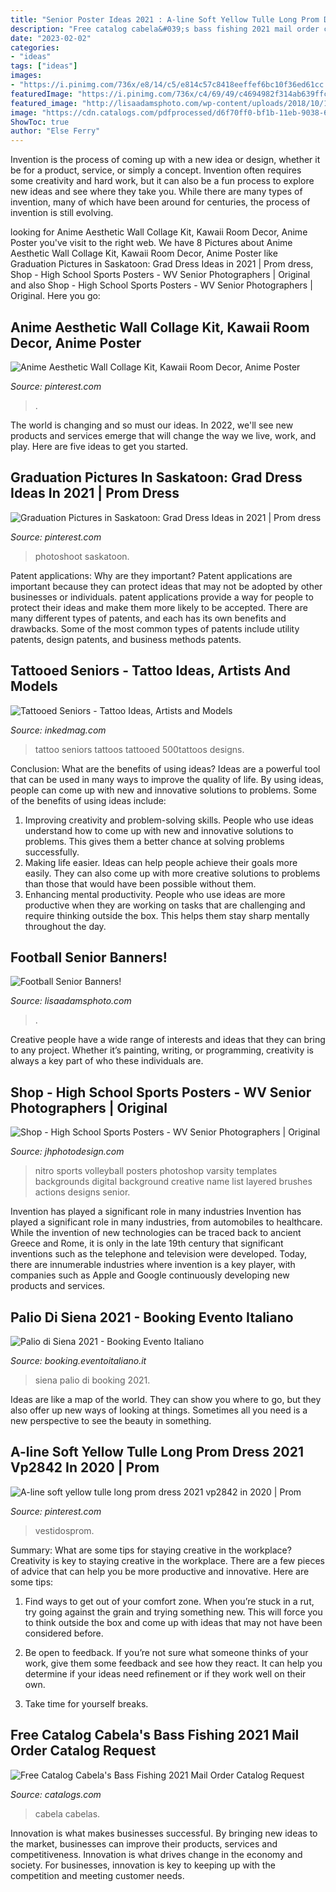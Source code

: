 ```yaml
---
title: "Senior Poster Ideas 2021 : A-line Soft Yellow Tulle Long Prom Dress 2021 Vp2842 In 2020"
description: "Free catalog cabela&#039;s bass fishing 2021 mail order catalog request"
date: "2023-02-02"
categories:
- "ideas"
tags: ["ideas"]
images:
- "https://i.pinimg.com/736x/e8/14/c5/e814c57c8418eeffef6bc10f36ed61cc.jpg"
featuredImage: "https://i.pinimg.com/736x/c4/69/49/c4694982f314ab639ffc4a8df0f497f4.jpg"
featured_image: "http://lisaadamsphoto.com/wp-content/uploads/2018/10/13-618-post/Football_Player_senior_banner_tough_lisa_adams_photography-SHARP(pp_w768_h1024).jpg"
image: "https://cdn.catalogs.com/pdfprocessed/d6f70ff0-bf1b-11eb-9038-67daac56a44d/Fyhbq1fwc.png"
ShowToc: true
author: "Else Ferry"
---
```



Invention is the process of coming up with a new idea or design, whether it be for a product, service, or simply a concept. Invention often requires some creativity and hard work, but it can also be a fun process to explore new ideas and see where they take you. While there are many types of invention, many of which have been around for centuries, the process of invention is still evolving.

	

		
looking for Anime Aesthetic Wall Collage Kit, Kawaii Room Decor, Anime Poster you've visit to the right web. We have 8 Pictures about Anime Aesthetic Wall Collage Kit, Kawaii Room Decor, Anime Poster like Graduation Pictures in Saskatoon: Grad Dress Ideas in 2021 | Prom dress, Shop - High School Sports Posters - WV Senior Photographers | Original and also Shop - High School Sports Posters - WV Senior Photographers | Original. Here you go:
		
    
## Anime Aesthetic Wall Collage Kit, Kawaii Room Decor, Anime Poster

<img loading=lazy src="https://i.pinimg.com/736x/c4/69/49/c4694982f314ab639ffc4a8df0f497f4.jpg" onerror="this.onerror=null;this.src='https://tse2.mm.bing.net/th?id=OIP.dYcCVr9CqrqJ_uCvfGnVTAHaNK&amp;pid=15.1';" alt="Anime Aesthetic Wall Collage Kit, Kawaii Room Decor, Anime Poster">

_Source: pinterest.com_

>. 

	

The world is changing and so must our ideas. In 2022, we'll see new products and services emerge that will change the way we live, work, and play. Here are five ideas to get you started.

    
## Graduation Pictures In Saskatoon: Grad Dress Ideas In 2021 | Prom Dress

<img loading=lazy src="https://i.pinimg.com/736x/e8/14/c5/e814c57c8418eeffef6bc10f36ed61cc.jpg" onerror="this.onerror=null;this.src='https://tse4.mm.bing.net/th?id=OIP.1yxRhLGQLwYO4sufN01duQHaLH&amp;pid=15.1';" alt="Graduation Pictures in Saskatoon: Grad Dress Ideas in 2021 | Prom dress">

_Source: pinterest.com_

>photoshoot saskatoon. 

	

Patent applications: Why are they important?
Patent applications are important because they can protect ideas that may not be adopted by other businesses or individuals. patent applications provide a way for people to protect their ideas and make them more likely to be accepted. There are many different types of patents, and each has its own benefits and drawbacks. Some of the most common types of patents include utility patents, design patents, and business methods patents.

    
## Tattooed Seniors - Tattoo Ideas, Artists And Models

<img loading=lazy src="https://www.inkedmag.com/.image/t_share/MTU5MDMyNjIzNjQ0NDE5NzMz/cover.jpg" onerror="this.onerror=null;this.src='https://tse3.mm.bing.net/th?id=OIP.x3bfC-JStuewTiPRqLe7wwHaHb&amp;pid=15.1';" alt="Tattooed Seniors - Tattoo Ideas, Artists and Models">

_Source: inkedmag.com_

>tattoo seniors tattoos tattooed 500tattoos designs. 

	

Conclusion: What are the benefits of using ideas?
Ideas are a powerful tool that can be used in many ways to improve the quality of life. By using ideas, people can come up with new and innovative solutions to problems. Some of the benefits of using ideas include: 
1) Improving creativity and problem-solving skills. People who use ideas understand how to come up with new and innovative solutions to problems. This gives them a better chance at solving problems successfully. 
2) Making life easier. Ideas can help people achieve their goals more easily. They can also come up with more creative solutions to problems than those that would have been possible without them. 
3) Enhancing mental productivity. People who use ideas are more productive when they are working on tasks that are challenging and require thinking outside the box. This helps them stay sharp mentally throughout the day.

    
## Football Senior Banners!

<img loading=lazy src="http://lisaadamsphoto.com/wp-content/uploads/2018/10/13-618-post/Football_Player_senior_banner_tough_lisa_adams_photography-SHARP(pp_w768_h1024).jpg" onerror="this.onerror=null;this.src='https://tse4.mm.bing.net/th?id=OIP.f3gIeEz6w4oq7SHudmBolwHaJ4&amp;pid=15.1';" alt="Football Senior Banners!">

_Source: lisaadamsphoto.com_

>. 

	

Creative people have a wide range of interests and ideas that they can bring to any project. Whether it’s painting, writing, or programming, creativity is always a key part of who these individuals are.

    
## Shop - High School Sports Posters - WV Senior Photographers | Original

<img loading=lazy src="http://jhphotodesign.com/wordpress/wp-content/uploads/2017/08/Nitro-Varsity-Volleyball-16-17-Preview-1024x677.jpg" onerror="this.onerror=null;this.src='https://tse3.mm.bing.net/th?id=OIP.3BzyUau-ork_-QBLBUpOZQHaE5&amp;pid=15.1';" alt="Shop - High School Sports Posters - WV Senior Photographers | Original">

_Source: jhphotodesign.com_

>nitro sports volleyball posters photoshop varsity templates backgrounds digital background creative name list layered brushes actions designs senior. 

	

Invention has played a significant role in many industries
Invention has played a significant role in many industries, from automobiles to healthcare. While the invention of new technologies can be traced back to ancient Greece and Rome, it is only in the late 19th century that significant inventions such as the telephone and television were developed. Today, there are innumerable industries where invention is a key player, with companies such as Apple and Google continuously developing new products and services.

    
## Palio Di Siena 2021 - Booking Evento Italiano

<img loading=lazy src="https://booking.eventoitaliano.it/wp-content/uploads/2020/06/Palio-di-Siena.jpg" onerror="this.onerror=null;this.src='https://tse2.mm.bing.net/th?id=OIP.W9AKEf6vc4pBuudmda1Q7wHaC-&amp;pid=15.1';" alt="Palio di Siena 2021 - Booking Evento Italiano">

_Source: booking.eventoitaliano.it_

>siena palio di booking 2021. 

	

Ideas are like a map of the world. They can show you where to go, but they also offer up new ways of looking at things. Sometimes all you need is a new perspective to see the beauty in something.

    
## A-line Soft Yellow Tulle Long Prom Dress 2021 Vp2842 In 2020 | Prom

<img loading=lazy src="https://i.pinimg.com/736x/2f/fb/4a/2ffb4aaf187f71d452c8e4113a314a6b.jpg" onerror="this.onerror=null;this.src='https://tse3.mm.bing.net/th?id=OIP.pEZSN24D3qJeQTyeeDZ4yQHaLH&amp;pid=15.1';" alt="A-line soft yellow tulle long prom dress 2021 vp2842 in 2020 | Prom">

_Source: pinterest.com_

>vestidosprom. 

	

Summary: What are some tips for staying creative in the workplace?
Creativity is key to staying creative in the workplace. There are a few pieces of advice that can help you be more productive and innovative. Here are some tips:
1. Find ways to get out of your comfort zone. When you’re stuck in a rut, try going against the grain and trying something new. This will force you to think outside the box and come up with ideas that may not have been considered before.

2. Be open to feedback. If you’re not sure what someone thinks of your work, give them some feedback and see how they react. It can help you determine if your ideas need refinement or if they work well on their own.

3. Take time for yourself breaks.

    
## Free Catalog Cabela&#039;s Bass Fishing 2021 Mail Order Catalog Request

<img loading=lazy src="https://cdn.catalogs.com/pdfprocessed/d6f70ff0-bf1b-11eb-9038-67daac56a44d/Fyhbq1fwc.png" onerror="this.onerror=null;this.src='https://tse2.mm.bing.net/th?id=OIP.kxyWbEhl_7AWvtw2sSYQbgAAAA&amp;pid=15.1';" alt="Free Catalog Cabela&#039;s Bass Fishing 2021 Mail Order Catalog Request">

_Source: catalogs.com_

>cabela cabelas. 

	

Innovation is what makes businesses successful. By bringing new ideas to the market, businesses can improve their products, services and competitiveness. Innovation is what drives change in the economy and society. For businesses, innovation is key to keeping up with the competition and meeting customer needs.

